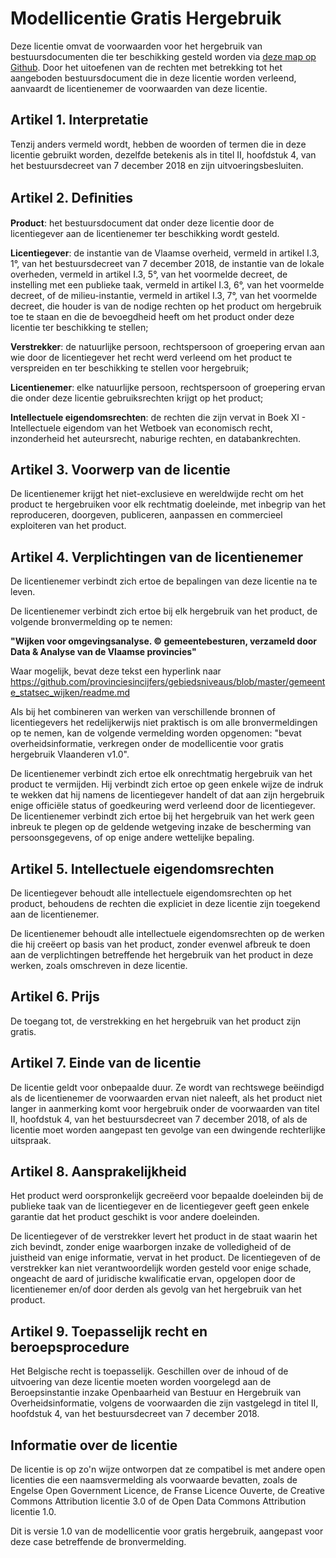 # Modellicentie Gratis Hergebruik

Deze licentie omvat de voorwaarden voor het hergebruik van bestuursdocumenten die ter beschikking gesteld worden via [deze map op Github](https://github.com/provinciesincijfers/gebiedsniveaus/tree/master/gemeente_statsec_wijken).
Door het uitoefenen van de rechten met betrekking tot het aangeboden bestuursdocument die in deze licentie worden verleend, aanvaardt de licentienemer de 
voorwaarden van deze licentie.

## Artikel 1. Interpretatie

Tenzij anders vermeld wordt, hebben de woorden of termen die in deze licentie gebruikt worden, dezelfde betekenis als in titel II, hoofdstuk 4, van het bestuursdecreet van 7 december 2018 en zijn uitvoeringsbesluiten.

## Artikel 2. Deﬁnities

**Product**: het bestuursdocument dat onder deze licentie door de licentiegever aan de licentienemer ter beschikking wordt gesteld.

**Licentiegever**: de instantie van de Vlaamse overheid, vermeld in artikel I.3, 1°, van het bestuursdecreet van 7 december 2018, de instantie van de lokale overheden, vermeld in artikel I.3, 5°, van het voormelde decreet, de instelling met een publieke taak, vermeld in artikel I.3, 6°, van het voormelde decreet, of de milieu-instantie, vermeld in artikel I.3, 7°, van het voormelde decreet, die houder is van de nodige rechten op het product om hergebruik toe te staan en die de bevoegdheid heeft om het product onder deze licentie ter beschikking te stellen;

**Verstrekker**: de natuurlijke persoon, rechtspersoon of groepering ervan aan wie door de licentiegever het recht werd verleend om het product te verspreiden en ter beschikking te stellen voor hergebruik;

**Licentienemer**: elke natuurlijke persoon, rechtspersoon of groepering ervan die onder deze licentie gebruiksrechten krijgt op het product;

**Intellectuele eigendomsrechten**: de rechten die zijn vervat in Boek XI - Intellectuele eigendom van het Wetboek van economisch recht, inzonderheid het auteursrecht, naburige rechten, en databankrechten.


## Artikel 3. Voorwerp van de licentie

De licentienemer krijgt het niet-exclusieve en wereldwijde recht om het product te hergebruiken voor elk rechtmatig doeleinde, met inbegrip van het reproduceren, doorgeven, publiceren, aanpassen en commercieel exploiteren van het product.

## Artikel 4. Verplichtingen van de licentienemer 

De licentienemer verbindt zich ertoe de bepalingen van deze licentie na te leven.

De licentienemer verbindt zich ertoe bij elk hergebruik van het product, de volgende bronvermelding op te nemen:

**"Wijken voor omgevingsanalyse. © gemeentebesturen, verzameld door Data & Analyse van de Vlaamse provincies"**

Waar mogelijk, bevat deze tekst een hyperlink naar https://github.com/provinciesincijfers/gebiedsniveaus/blob/master/gemeente_statsec_wijken/readme.md

Als bij het combineren van werken van verschillende bronnen of licentiegevers het redelijkerwijs niet praktisch is om alle bronvermeldingen op te nemen, kan de volgende vermelding worden opgenomen: "bevat overheidsinformatie, verkregen onder de modellicentie voor gratis hergebruik Vlaanderen v1.0".

De licentienemer verbindt zich ertoe elk onrechtmatig hergebruik van het product te vermijden. Hij verbindt zich ertoe op geen enkele wijze de indruk te wekken dat hij namens de licentiegever handelt of dat aan zijn hergebruik enige officiële status of goedkeuring werd verleend door de licentiegever. De licentienemer verbindt zich ertoe bij het hergebruik van het werk geen inbreuk te plegen op de geldende wetgeving inzake de bescherming van persoonsgegevens, of op enige andere wettelijke bepaling.

## Artikel 5. Intellectuele eigendomsrechten

De licentiegever behoudt alle intellectuele eigendomsrechten op het product, behoudens de rechten die expliciet in deze licentie zijn toegekend aan de licentienemer.

De licentienemer behoudt alle intellectuele eigendomsrechten op de werken die hij creëert op basis van het product, zonder evenwel afbreuk te doen aan de verplichtingen betreffende het hergebruik van het product in deze werken, zoals omschreven in deze licentie.

## Artikel 6. Prijs

De toegang tot, de verstrekking en het hergebruik van het product zijn gratis.

## Artikel 7. Einde van de licentie

De licentie geldt voor onbepaalde duur. Ze wordt van rechtswege beëindigd als de licentienemer de voorwaarden ervan niet naleeft, als het product niet langer in aanmerking komt voor hergebruik onder de voorwaarden van titel II, hoofdstuk 4, van het bestuursdecreet van 7 december 2018, of als de licentie moet worden aangepast ten gevolge van een dwingende rechterlijke uitspraak.

## Artikel 8. Aansprakelijkheid

Het product werd oorspronkelijk gecreëerd voor bepaalde doeleinden bij de publieke taak van de licentiegever en de licentiegever geeft geen enkele garantie dat het product geschikt is voor andere doeleinden.

De licentiegever of de verstrekker levert het product in de staat waarin het zich bevindt, zonder enige waarborgen inzake de volledigheid of de juistheid van enige informatie, vervat in het product. De licentiegeven of de verstrekker kan niet verantwoordelijk worden gesteld voor enige schade, ongeacht de aard of juridische kwalificatie ervan, opgelopen door de licentienemer en/of door derden als gevolg van het hergebruik van het product.

## Artikel 9. Toepasselijk recht en beroepsprocedure

Het Belgische recht is toepasselijk. Geschillen over de inhoud of de uitvoering van deze licentie moeten worden voorgelegd aan de Beroepsinstantie inzake Openbaarheid van Bestuur en Hergebruik van Overheidsinformatie, volgens de voorwaarden die zijn vastgelegd in titel II, hoofdstuk 4, van het bestuursdecreet van 7 december 2018.

## Informatie over de licentie

De licentie is op zo'n wijze ontworpen dat ze compatibel is met andere open licenties die een naamsvermelding als voorwaarde bevatten, zoals de Engelse Open Government Licence, de Franse Licence Ouverte, de Creative Commons Attribution licentie 3.0 of de Open Data Commons Attribution licentie 1.0.

Dit is versie 1.0 van de modellicentie voor gratis hergebruik, aangepast voor deze case betreffende de bronvermelding.
